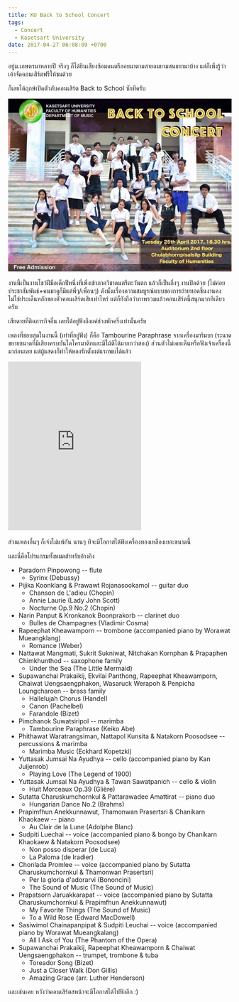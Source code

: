 ```yaml
---
title: KU Back to School Concert
tags:
  - Concert
  - Kasetsart University
date: 2017-04-27 06:08:09 +0700
---
```


อยู่ม.เกษตรมาหลายปี จริงๆ ก็ได้ยินเสียงซ้อมดนตรีลอยมาตามสายลมยามสนธยามาบ้าง แต่ก็เพิ่งรู้ว่าเค้าจัดคอนเสิร์ตฟรีให้ชมด้วย

ก็เลยได้ฤกษ์เปิดตัวกับคอนเสิร์ต Back to School ซักทีครับ

![](/images/poster/ku-back-to-school.jpg)

งานนี้เป็นงานโชว์ฝีมือเด็กปีหนึ่งที่เพิ่งเข้าภาควิชาดนตรีตะวันตก แล้วก็เป็นกึ่งๆ งานปิดด้วย (ไม่ค่อยประชาสัมพันธ์+คนมาดูก็มีแต่พี่ๆ/เพื่อนๆ) ดังนั้นเรื่องความสมบูรณ์แบบของการถ่ายทอดชิ้นงานคงไม่ใช่ประเด็นหลักของตัวคอนเสิร์ตเสียเท่าไหร่ แต่ก็ยังถือว่าภาพรวมแล้วคอนเสิร์ตนี้สนุกมากทีเดียวครับ

เสียดายที่ติดภารกิจอื่น เลยได้อยู่ฟังถึงแค่ช่วงพักครึ่งเท่านั้นครับ

เพลงที่ชอบสุดในงานนี้ (เท่าที่อยู่ฟัง) ก็คือ Tambourine Paraphrase จากเครื่องมาริมบา (ระนาดขยายขนาดที่มีเสียงครบบันไดโครมาติกและมีไม้ตีได้มากกว่าสอง) ส่วนตัวไม่เคยเห็นหรือฟังเจ้าเครื่องนี้มาก่อนเลย แต่ผู้แสดงก็ทำให้หลงรักตั้งแต่แรกพบได้แล้ว

<iframe src="https://open.spotify.com/embed/track/0BSo2PUR4iXt9AcvhQrtiJ" width="300" height="380" frameborder="0" allowtransparency="true" allow="encrypted-media"></iframe>

ส่วนเพลงอื่นๆ ก็เจ๋งไม่แพ้กัน นานๆ ทีจะมีโอกาสได้ฟังเครื่องทองเหลืองเยอะขนาดนี้

และนี่คือโปรแกรมทั้งหมดสำหรับอ้างอิง

- Paradorn Pinpowong -- flute
  - Syrinx (Debussy)
- Pijika Koonklang & Prawawt Rojanasookamol -- guitar duo
  - Chanson de L'adieu (Chopin)
  - Annie Laurie (Lady John Scott)
  - Nocturne Op.9 No.2 (Chopin)
- Narin Panput & Kronkanok Boonprakorb -- clarinet duo
  - Bulles de Champagnes (Vladimir Cosma)
- Rapeephat Kheawamporn -- trombone (accompanied piano by Worawat Mueangklang)
  - Romance (Weber)
- Nattawat Mangmati, Sukrit Sukniwat, Nitchakan Kornphan & Prapaphen Chimkhunthod -- saxophone family
  - Under the Sea (The Little Mermaid)
- Supawanchai Prakaikij, Ekvilai Panthong, Rapeephat Kheawamporn, Chaiwat Uengsaengphakon, Wasaruck Werapoh & Penpicha Loungcharoen -- brass family
  - Hallelujah Chorus (Handel)
  - Canon (Pachelbel)
  - Farandole (Bizet)
- Pimchanok Suwatsiripol -- marimba
  - Tambourine Paraphrase (Keiko Abe)
- Phithawat Waratrangsiman, Nattapol Kunsita & Natakorn Poosodsee -- percussions & marimba
  - Marimba Music (Eckhard Kopetzki)
- Yuttasak Jumsai Na Ayudhya -- cello (accompanied piano by Kan Juijenrob)
  - Playing Love (The Legend of 1900)
- Yuttasak Jumsai Na Ayudhya & Tawan Sawatpanich -- cello & violin
  - Huit Morceaux Op.39 (Glière)
- Sutatta Charuskumchornkul & Pattarawadee Amattirat -- piano duo
  - Hungarian Dance No.2 (Brahms)
- Prapimfhun Anekkunnawut, Thamonwan Prasertsri & Chanikarn Khaokaew -- piano
  - Au Clair de la Lune (Adolphe Blanc)
- Sudpiti Luechai -- voice (accompanied piano & bongo by Chanikarn Khaokaew & Natakorn Poosodsee)
  - Non posso disperar (de Luca)
  - La Paloma (de Iradier)
- Chonlada Promlee -- voice (accompanied piano by Sutatta Charuskumchornkul & Thamonwan Prasertsri)
  - Per la gloria d'adorarvi (Bononcini)
  - The Sound of Music (The Sound of Music)
- Prapatsorn Jaruakkarapat -- voice (accompanied piano by Sutatta Charuskumchornkul & Prapimfhun Anekkunnawut)
  - My Favorite Things (The Sound of Music)
  - To a Wild Rose (Edward MacDowell)
- Sasiwimol Chainapanpipat & Sudpiti Leuchai -- voice (accompanied piano by Worawat Mueangkalang)
  - All I Ask of You (The Phantom of the Opera)
- Supawanchai Prakaikij, Rapeephat Kheawamporn & Chaiwat Uengsaengphakon -- trumpet, trombone & tuba
  - Toreador Song (Bizet)
  - Just a Closer Walk (Don Gillis)
  - Amazing Grace (arr. Luther Henderson)

และเช่นเคย หวังว่าคอนเสิร์ตสหน้าจะมีโอกาสได้ไปฟังอีก :)
